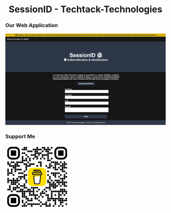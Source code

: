 <h1 align="center">
 SessionID - Techtack-Technologies
</h1>

### Our Web Application
![ourApplication!](/assets/website.jpeg "SessionID")




### Support Me
<img style="border-radius: 15px;" src="/assets/bmc_qr.png" alt="SessionID" width="200" height="200">
